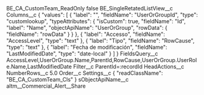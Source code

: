 <?xml version="1.0" encoding="UTF-8"?>
<CustomMetadata xmlns="http://soap.sforce.com/2006/04/metadata" xmlns:xsi="http://www.w3.org/2001/XMLSchema-instance" xmlns:xsd="http://www.w3.org/2001/XMLSchema">
    <label>BE_CA_CustomTeam_ReadOnly</label>
    <protected>false</protected>
    <values>
        <field>BE_SingleRetatedListView__c</field>
        <value xsi:nil="true"/>
    </values>
    <values>
        <field>Columns__c</field>
        <value xsi:type="xsd:string">{
    &quot;values&quot;: [
        {
            &quot;label&quot;: &quot;&quot;,
            &quot;fieldName&quot;: &quot;UserOrGroupId&quot;,
            &quot;type&quot;: &quot;customlookup&quot;,
            &quot;typeAttributes&quot;: {
                &quot;isCustom&quot;: true,
                &quot;fieldName&quot;: &quot;Id&quot;,
                &quot;label&quot;: &quot;Name&quot;,
                &quot;objectApiName&quot;: &quot;UserOrGroup&quot;,
                &quot;rowData&quot;: {
                    &quot;fieldName&quot;: &quot;rowData&quot;
                }
            }
        },
        {
            &quot;label&quot;: &quot;Accesso&quot;,
            &quot;fieldName&quot;: &quot;AccessLevel&quot;,
            &quot;type&quot;: &quot;text&quot;
        },
        {
            &quot;label&quot;: &quot;Tipo&quot;,
            &quot;fieldName&quot;: &quot;RowCause&quot;,
            &quot;type&quot;: &quot;text&quot;
        },
        {
            &quot;label&quot;: &quot;Fecha de modificación&quot;,
            &quot;fieldName&quot;: &quot;LastModifiedDate&quot;,
            &quot;type&quot;: &quot;date-local&quot;
        }
    ]
}</value>
    </values>
    <values>
        <field>FieldsQuery__c</field>
        <value xsi:type="xsd:string">AccessLevel,UserOrGroup.Name,ParentId,RowCause,UserOrGroup.UserRole.Name,LastModifiedDate</value>
    </values>
    <values>
        <field>Filter__c</field>
        <value xsi:type="xsd:string">ParentId=:recordId</value>
    </values>
    <values>
        <field>HeadActions__c</field>
        <value xsi:nil="true"/>
    </values>
    <values>
        <field>NumberRows__c</field>
        <value xsi:type="xsd:double">5.0</value>
    </values>
    <values>
        <field>Order__c</field>
        <value xsi:nil="true"/>
    </values>
    <values>
        <field>Settings__c</field>
        <value xsi:type="xsd:string">{
&quot;readClassName&quot;: &quot;BE_CA_CustomTeam_Cls&quot;
}</value>
    </values>
    <values>
        <field>sObjectApiName__c</field>
        <value xsi:type="xsd:string">altm__Commercial_Alert__Share</value>
    </values>
</CustomMetadata>
